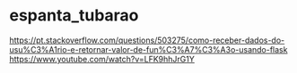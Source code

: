 # espanta_tubarao

https://pt.stackoverflow.com/questions/503275/como-receber-dados-do-usu%C3%A1rio-e-retornar-valor-de-fun%C3%A7%C3%A3o-usando-flask
https://www.youtube.com/watch?v=LFK9hhJrG1Y
